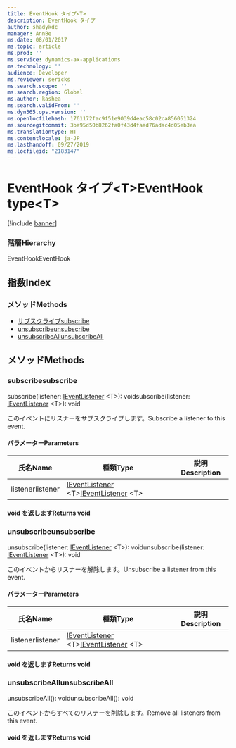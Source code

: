 ```yaml
---
title: EventHook タイプ<T>
description: EventHook タイプ
author: shadykdc
manager: AnnBe
ms.date: 08/01/2017
ms.topic: article
ms.prod: ''
ms.service: dynamics-ax-applications
ms.technology: ''
audience: Developer
ms.reviewer: sericks
ms.search.scope: ''
ms.search.region: Global
ms.author: kashea
ms.search.validFrom: ''
ms.dyn365.ops.version: ''
ms.openlocfilehash: 1761172fac9f51e9039d4eac58c02ca856051324
ms.sourcegitcommit: 3ba95d50b8262fa0f43d4faad76adac4d05eb3ea
ms.translationtype: HT
ms.contentlocale: ja-JP
ms.lasthandoff: 09/27/2019
ms.locfileid: "2183147"
---
```

# <a name="eventhook-typelttgt"></a><span data-ttu-id="e66e8-103">EventHook タイプ&lt;T&gt;</span><span class="sxs-lookup"><span data-stu-id="e66e8-103">EventHook type&lt;T&gt;</span></span>

[!include [banner](../../../../includes/banner.md)]

### <a name="hierarchy"></a><span data-ttu-id="e66e8-104">階層</span><span class="sxs-lookup"><span data-stu-id="e66e8-104">Hierarchy</span></span>

<span data-ttu-id="e66e8-105">EventHook</span><span class="sxs-lookup"><span data-stu-id="e66e8-105">EventHook</span></span> <br>

## <a name="index"></a><span data-ttu-id="e66e8-106">指数</span><span class="sxs-lookup"><span data-stu-id="e66e8-106">Index</span></span>

### <a name="methods"></a><span data-ttu-id="e66e8-107">メソッド</span><span class="sxs-lookup"><span data-stu-id="e66e8-107">Methods</span></span>

* [<span data-ttu-id="e66e8-108">サブスクライブ</span><span class="sxs-lookup"><span data-stu-id="e66e8-108">subscribe</span></span>](event-ievent-ieventhook.md#subscribe)
* [<span data-ttu-id="e66e8-109">unsubscribe</span><span class="sxs-lookup"><span data-stu-id="e66e8-109">unsubscribe</span></span>](event-ievent-ieventhook.md#unsubscribe)
* [<span data-ttu-id="e66e8-110">unsubscribeAll</span><span class="sxs-lookup"><span data-stu-id="e66e8-110">unsubscribeAll</span></span>](event-ievent-ieventhook.md#unsubscribeall)

## <a name="methods"></a><span data-ttu-id="e66e8-111">メソッド</span><span class="sxs-lookup"><span data-stu-id="e66e8-111">Methods</span></span>

### <a name="subscribe"></a><span data-ttu-id="e66e8-112">subscribe</span><span class="sxs-lookup"><span data-stu-id="e66e8-112">subscribe</span></span>


<span data-ttu-id="e66e8-113">subscribe(listener: [IEventListener](../modules/event-ievent.md#ieventlistener) &lt;T&gt;): void</span><span class="sxs-lookup"><span data-stu-id="e66e8-113">subscribe(listener: [IEventListener](../modules/event-ievent.md#ieventlistener) &lt;T&gt;): void</span></span>

<span data-ttu-id="e66e8-114">このイベントにリスナーをサブスクライブします。</span><span class="sxs-lookup"><span data-stu-id="e66e8-114">Subscribe a listener to this event.</span></span>


#### <a name="parameters"></a><span data-ttu-id="e66e8-115">パラメーター</span><span class="sxs-lookup"><span data-stu-id="e66e8-115">Parameters</span></span>

| <span data-ttu-id="e66e8-116">氏名</span><span class="sxs-lookup"><span data-stu-id="e66e8-116">Name</span></span> | <span data-ttu-id="e66e8-117">種類</span><span class="sxs-lookup"><span data-stu-id="e66e8-117">Type</span></span> | <span data-ttu-id="e66e8-118">説明</span><span class="sxs-lookup"><span data-stu-id="e66e8-118">Description</span></span> |
| ---- | ---- | ----------- |
| <span data-ttu-id="e66e8-119">listener</span><span class="sxs-lookup"><span data-stu-id="e66e8-119">listener</span></span>|<span data-ttu-id="e66e8-120">[IEventListener](../modules/event-ievent.md#ieventlistener) &lt;T&gt;</span><span class="sxs-lookup"><span data-stu-id="e66e8-120">[IEventListener](../modules/event-ievent.md#ieventlistener) &lt;T&gt;</span></span>||

#### <a name="returns-void"></a><span data-ttu-id="e66e8-121">void を返します</span><span class="sxs-lookup"><span data-stu-id="e66e8-121">Returns void</span></span>

### <a name="unsubscribe"></a><span data-ttu-id="e66e8-122">unsubscribe</span><span class="sxs-lookup"><span data-stu-id="e66e8-122">unsubscribe</span></span>


<span data-ttu-id="e66e8-123">unsubscribe(listener: [IEventListener](../modules/event-ievent.md#ieventlistener) &lt;T&gt;): void</span><span class="sxs-lookup"><span data-stu-id="e66e8-123">unsubscribe(listener: [IEventListener](../modules/event-ievent.md#ieventlistener) &lt;T&gt;): void</span></span>

<span data-ttu-id="e66e8-124">このイベントからリスナーを解除します。</span><span class="sxs-lookup"><span data-stu-id="e66e8-124">Unsubscribe a listener from this event.</span></span>


#### <a name="parameters"></a><span data-ttu-id="e66e8-125">パラメーター</span><span class="sxs-lookup"><span data-stu-id="e66e8-125">Parameters</span></span>

| <span data-ttu-id="e66e8-126">氏名</span><span class="sxs-lookup"><span data-stu-id="e66e8-126">Name</span></span> | <span data-ttu-id="e66e8-127">種類</span><span class="sxs-lookup"><span data-stu-id="e66e8-127">Type</span></span> | <span data-ttu-id="e66e8-128">説明</span><span class="sxs-lookup"><span data-stu-id="e66e8-128">Description</span></span> |
| ---- | ---- | ----------- |
| <span data-ttu-id="e66e8-129">listener</span><span class="sxs-lookup"><span data-stu-id="e66e8-129">listener</span></span>|<span data-ttu-id="e66e8-130">[IEventListener](../modules/event-ievent.md#ieventlistener) &lt;T&gt;</span><span class="sxs-lookup"><span data-stu-id="e66e8-130">[IEventListener](../modules/event-ievent.md#ieventlistener) &lt;T&gt;</span></span>||

#### <a name="returns-void"></a><span data-ttu-id="e66e8-131">void を返します</span><span class="sxs-lookup"><span data-stu-id="e66e8-131">Returns void</span></span>

### <a name="unsubscribeall"></a><span data-ttu-id="e66e8-132">unsubscribeAll</span><span class="sxs-lookup"><span data-stu-id="e66e8-132">unsubscribeAll</span></span>


<span data-ttu-id="e66e8-133">unsubscribeAll(): void</span><span class="sxs-lookup"><span data-stu-id="e66e8-133">unsubscribeAll(): void</span></span>

<span data-ttu-id="e66e8-134">このイベントからすべてのリスナーを削除します。</span><span class="sxs-lookup"><span data-stu-id="e66e8-134">Remove all listeners from this event.</span></span>

#### <a name="returns-void"></a><span data-ttu-id="e66e8-135">void を返します</span><span class="sxs-lookup"><span data-stu-id="e66e8-135">Returns void</span></span>

